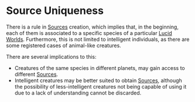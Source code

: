 # Source Uniqueness
There is a rule in <a href='#' class='note-link' data-id='Sources' onclick="Shiny.setInputValue('linked_doc_click', 'Sources', {priority: 'event'}); return false;">Sources</a> creation, which implies that, in the beginning, each of them is associated to a specific species of a particular <a href='#' class='note-link' data-id='Lucid Worlds' onclick="Shiny.setInputValue('linked_doc_click', 'Lucid Worlds', {priority: 'event'}); return false;">Lucid Worlds</a>. Furthermore, this is not limited to intelligent individuals, as there are some registered cases of animal-like creatures. 

There are several implications to this:
+ Creatures of the same species in different planets, may gain access to different <a href='#' class='note-link' data-id='Sources' onclick="Shiny.setInputValue('linked_doc_click', 'Sources', {priority: 'event'}); return false;">Sources</a>.
+ Intelligent creatures may be better suited to obtain <a href='#' class='note-link' data-id='Sources' onclick="Shiny.setInputValue('linked_doc_click', 'Sources', {priority: 'event'}); return false;">Sources</a>, although the possibility of less-intelligent creatures not being capable of using it due to a lack of understanding cannot be discarded.
